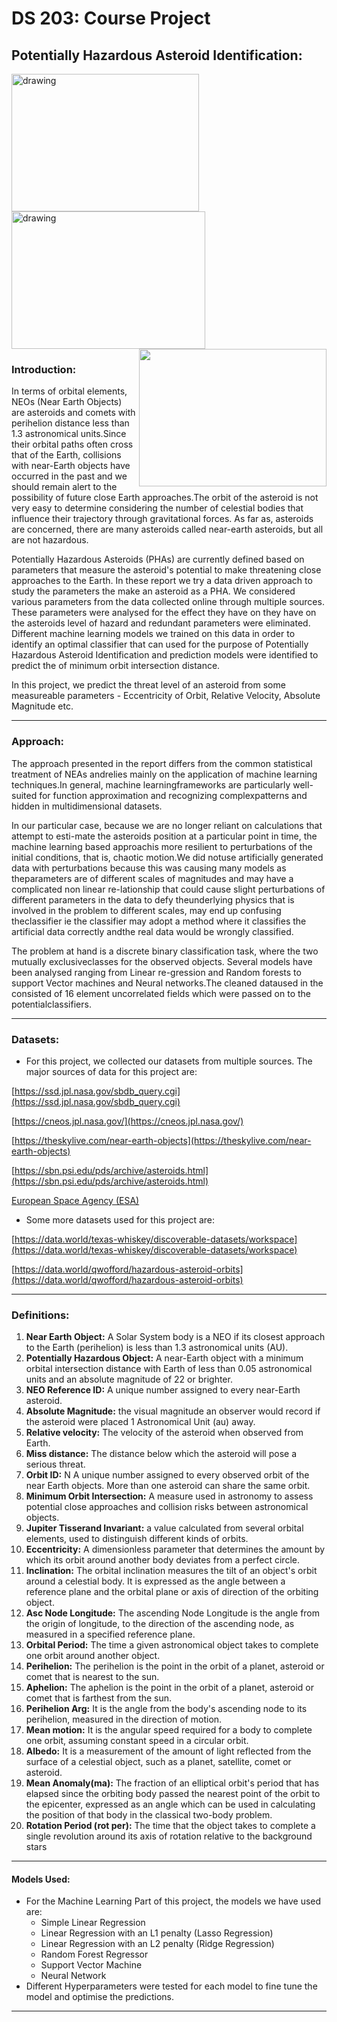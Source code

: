 
# DS 203: Course Project
## Potentially Hazardous Asteroid Identification:
<p float="left">
<img src="https://s3.india.com/wp-content/uploads/2020/11/as-2.jpg" alt="drawing" height="220" width="300" align="left"/>
<img src="https://cdn.mos.cms.futurecdn.net/hxR7V9GtT6StwNYpCa2ghK-1200-80.jpeg" alt="drawing" height="220" width="310" align="center"/>
<img src="https://static.independent.co.uk/s3fs-public/thumbnails/image/2015/06/29/16/asteroid-alamy.jpg" height="220" width="300" align="right"/>
</p>

### Introduction:
In terms of orbital elements, NEOs (Near Earth Objects) are asteroids and comets with perihelion distance less than 1.3 astronomical units.Since their orbital paths often cross that of the Earth, collisions with near-Earth objects have occurred in the past and we should remain alert to the possibility of future close Earth approaches.The orbit of the asteroid is not very easy to determine considering the number of celestial bodies that influence their trajectory through gravitational forces. As far as, asteroids are
concerned, there are many asteroids called near-earth asteroids, but all are not hazardous.

Potentially Hazardous Asteroids (PHAs) are currently defined based on parameters that measure the asteroid's potential to make threatening close approaches to the Earth. In these report we try a data driven approach to study the parameters the make an asteroid as a PHA. We considered various parameters from the data collected online through multiple sources. These parameters were analysed for the effect they have on they have on the asteroids level of hazard and redundant parameters were eliminated. Different machine learning models we trained on this data in order to identify an optimal classifier that can used for the purpose of Potentially Hazardous Asteroid Identification and prediction models were identified to predict the of minimum orbit intersection distance.

In this project, we predict the threat level of an asteroid from some measureable parameters - Eccentricity of Orbit, Relative Velocity, Absolute Magnitude etc.
________________
### Approach:
The approach presented in the report differs from the common statistical treatment of NEAs andrelies mainly on the application of machine learning techniques.In general, machine learningframeworks are particularly well-suited for function approximation and recognizing complexpatterns and hidden in multidimensional datasets.

In our particular case,  because we are no longer reliant on calculations that attempt to esti-mate the asteroids position at a particular point in time, the machine learning based approachis more resilient to perturbations of the initial conditions, that is, chaotic motion.We did notuse artificially generated data with perturbations because this was causing many models as theparameters are of different scales of magnitudes and may have a complicated non linear re-lationship that could cause slight perturbations of different parameters in the data to defy theunderlying physics that is involved in the problem to different scales, may end up confusing theclassifier ie the classifier may adopt a method where it classifies the artificial data correctly andthe real data would be wrongly classified.

The problem at hand is a discrete binary classification task, where the two mutually exclusiveclasses for the observed objects.  Several models have been analysed ranging from Linear re-gression and Random forests to support Vector machines and Neural networks.The cleaned dataused in the consisted of 16 element uncorrelated fields which were passed on to the potentialclassifiers.
_______________
### Datasets:
* For this project, we collected our datasets from multiple sources. The major sources of data for this project are: 

[https://ssd.jpl.nasa.gov/sbdb_query.cgi](https://ssd.jpl.nasa.gov/sbdb_query.cgi)

[https://cneos.jpl.nasa.gov/](https://cneos.jpl.nasa.gov/)

[https://theskylive.com/near-earth-objects](https://theskylive.com/near-earth-objects)

[https://sbn.psi.edu/pds/archive/asteroids.html](https://sbn.psi.edu/pds/archive/asteroids.html)

[European Space Agency (ESA)](http://neo.ssa.esa.int/close-approaches)

* Some more datasets used for this project are: 

[https://data.world/texas-whiskey/discoverable-datasets/workspace](https://data.world/texas-whiskey/discoverable-datasets/workspace)

[https://data.world/qwofford/hazardous-asteroid-orbits](https://data.world/qwofford/hazardous-asteroid-orbits)

____________________
### Definitions:
1. **Near Earth Object:** A Solar System body is a NEO if its closest approach to the Earth (perihelion) is less than 1.3 astronomical units (AU). 
2. **Potentially Hazardous Object:**  A near-Earth object with a minimum orbital intersection distance with Earth of less than 0.05 astronomical units and an absolute magnitude of 22 or brighter.
3. **NEO Reference ID:** A unique number assigned to every near-Earth asteroid.
4. **Absolute Magnitude:** the visual magnitude an observer would record if the asteroid were placed 1 Astronomical Unit (au) away.
5. **Relative velocity:** The velocity of the asteroid when observed from Earth.
6. **Miss distance:** The distance below which the asteroid will pose a serious threat.
7. **Orbit ID:** N A unique number assigned to every observed orbit of the near Earth objects. More than one asteroid can share the same orbit.
8. **Minimum Orbit Intersection:**  A measure used in astronomy to assess potential close approaches and collision risks between astronomical objects.
9. **Jupiter Tisserand Invariant:** a value calculated from several orbital elements, used to distinguish different kinds of orbits.
10. **Eccentricity:** A dimensionless parameter that determines the amount by which its orbit around another body deviates from a perfect circle.
11. **Inclination:** The orbital inclination measures the tilt of an object's orbit around a celestial body. It is expressed as the angle between a reference plane and the orbital plane or axis of direction of the orbiting object.
12. **Asc Node Longitude:** The ascending Node Longitude is the angle from the origin of longitude, to the direction of the ascending node, as measured in a specified reference plane.
13. **Orbital Period:** The time a given astronomical object takes to complete one orbit around another object.
14. **Perihelion:** The perihelion is the point in the orbit of a planet, asteroid or comet that is nearest to the sun.
15. **Aphelion:** The aphelion is the point in the orbit of a planet, asteroid or comet that is farthest from the sun.
16. **Perihelion Arg:** It is the angle from the body's ascending node to its perihelion, measured in the direction of motion.
17. **Mean motion:** It is the angular speed required for a body to complete one orbit, assuming constant speed in a circular orbit.
18. **Albedo:** It is a measurement of the amount of light reflected from the surface of a celestial object, such as a planet, satellite, comet or asteroid.
19. **Mean Anomaly(ma):** The fraction of an elliptical orbit's period that has elapsed since the orbiting body passed the nearest point of the orbit to the epicenter, expressed as an angle which can be used in calculating the position of that body in the classical two-body problem.
20. **Rotation Period (rot per):** The time that the object takes to complete a single revolution around its axis of rotation relative to the background stars
___________________

#### Models Used:
* For the Machine Learning Part of this project, the models we have used are:
  * Simple Linear Regression
  * Linear Regression with an L1 penalty (Lasso Regression)
  * Linear Regression with an L2 penalty (Ridge Regression)
  * Random Forest Regressor
  * Support Vector Machine
  * Neural Network
* Different Hyperparameters were tested for each model to fine tune the model and optimise the predictions.
_________________
